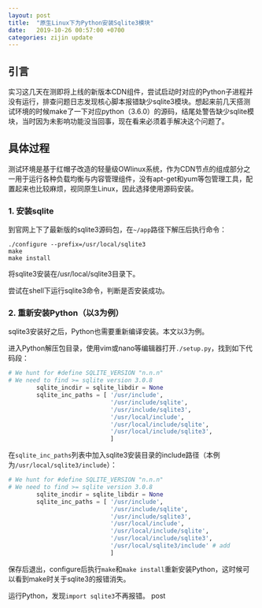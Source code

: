 ```yaml
---
layout: post
title:  "原生Linux下为Python安装Sqlite3模块"
date:   2019-10-26 00:57:00 +0700
categories: zijin update
---
```


## 引言
实习这几天在测即将上线的新版本CDN组件，尝试启动时对应的Python子进程并没有运行，排查问题日志发现核心脚本报错缺少sqlite3模块。想起来前几天搭测试环境的时候make了一下对应python（3.6.0）的源码，结尾处警告缺少sqlite模块，当时因为未影响功能没当回事，现在看来必须着手解决这个问题了。

## 具体过程
测试环境是基于红帽子改造的轻量级OWlinux系统，作为CDN节点的组成部分之一用于运行各种负载均衡与内容管理组件，没有apt-get和yum等包管理工具，配置起来也比较麻烦，视同原生Linux，因此选择使用源码安装。

### 1. 安装sqlite
到官网上下了最新版的sqlite3源码包，在`~/app`路径下解压后执行命令：
```shell
./configure --prefix=/usr/local/sqlite3
make
make install
```
将sqlite3安装在/usr/local/sqlite3目录下。

尝试在shell下运行sqlite3命令，判断是否安装成功。

### 2. 重新安装Python（以3为例）

sqlite3安装好之后，Python也需要重新编译安装。本文以3为例。

进入Python解压包目录，使用vim或nano等编辑器打开`./setup.py`，找到如下代码段：
```Python
# We hunt for #define SQLITE_VERSION "n.n.n"
# We need to find >= sqlite version 3.0.8
        sqlite_incdir = sqlite_libdir = None
        sqlite_inc_paths = [ '/usr/include',
                             '/usr/include/sqlite',
                             '/usr/include/sqlite3',
                             '/usr/local/include',
                             '/usr/local/include/sqlite',
                             '/usr/local/include/sqlite3',
                             ]
```
在`sqlite_inc_paths`列表中加入sqlite3安装目录的include路径（本例为`/usr/local/sqlite3/include`）：
```Python
# We hunt for #define SQLITE_VERSION "n.n.n"
# We need to find >= sqlite version 3.0.8
        sqlite_incdir = sqlite_libdir = None
        sqlite_inc_paths = [ '/usr/include',
                             '/usr/include/sqlite',
                             '/usr/include/sqlite3',
                             '/usr/local/include',
                             '/usr/local/include/sqlite',
                             '/usr/local/include/sqlite3',
                             '/usr/local/sqlite3/include' # add
                             ]
```
保存后退出，configure后执行`make`和`make install`重新安装Python，这时候可以看到make时关于sqlite3的报错消失。

运行Python，发现`import sqlite3`不再报错。 post